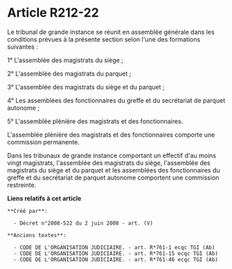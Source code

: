 # Article R212-22

Le tribunal de grande instance se réunit en assemblée générale dans les conditions prévues à la présente section selon l'une
des formations suivantes :

1° L'assemblée des magistrats du siège ;

2° L'assemblée des magistrats du parquet ;

3° L'assemblée des magistrats du siège et du parquet ;

4° Les assemblées des fonctionnaires du greffe et du secrétariat de parquet autonome ;

5° L'assemblée plénière des magistrats et des fonctionnaires.

L'assemblée plénière des magistrats et des fonctionnaires comporte une commission permanente.

Dans les tribunaux de grande instance comportant un effectif d'au moins vingt magistrats, l'assemblée des magistrats du
siège, l'assemblée des magistrats du siège et du parquet et les assemblées des fonctionnaires du greffe et du secrétariat de
parquet autonome comportent une commission restreinte.

**Liens relatifs à cet article**

	**Créé par**:

	  - Décret n°2008-522 du 2 juin 2008 - art. (V)

	**Anciens textes**:

	  - CODE DE L'ORGANISATION JUDICIAIRE. - art. R*761-1 ecqc TGI (Ab)
	  - CODE DE L'ORGANISATION JUDICIAIRE. - art. R*761-15 ecqc TGI (Ab)
	  - CODE DE L'ORGANISATION JUDICIAIRE. - art. R*761-46 ecqc TGI (Ab)

